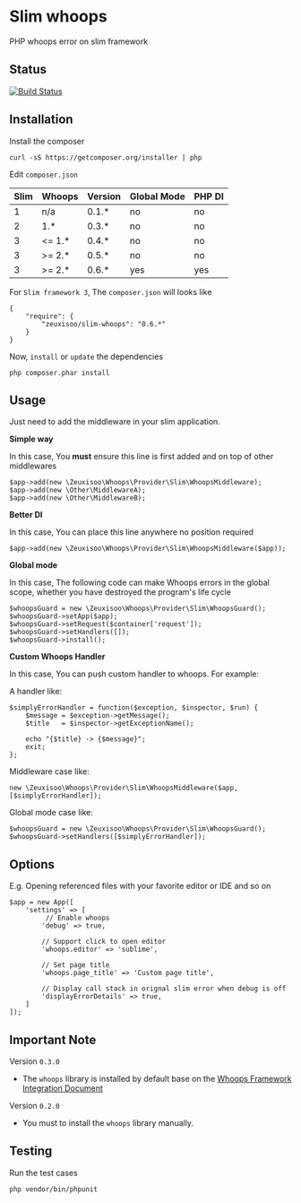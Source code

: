 # Slim whoops

PHP whoops error on slim framework

## Status

[![Build Status](https://travis-ci.org/zeuxisoo/php-slim-whoops.png?branch=master)](https://travis-ci.org/zeuxisoo/php-slim-whoops)

## Installation

Install the composer

    curl -sS https://getcomposer.org/installer | php

Edit `composer.json`

| Slim | Whoops    | Version | Global Mode | PHP DI |
| ---- | --------- | ------- | ----------- | ------ |
|   1  |  n/a      | 0.1.*   | no          | no     |
|   2  |  1.*      | 0.3.*   | no          | no     |
|   3  |  <= 1.*   | 0.4.*   | no          | no     |
|   3  |  >= 2.*   | 0.5.*   | no          | no     |
|   3  |  >= 2.*   | 0.6.*   | yes         | yes    |

For `Slim framework 3`, The `composer.json` will looks like

	{
		"require": {
			"zeuxisoo/slim-whoops": "0.6.*"
		}
	}

Now, `install` or `update` the dependencies

	php composer.phar install

## Usage

Just need to add the middleware in your slim application.

**Simple way**

In this case, You **must** ensure this line is first added and on top of other middlewares

	$app->add(new \Zeuxisoo\Whoops\Provider\Slim\WhoopsMiddleware);
	$app->add(new \Other\MiddlewareA);
	$app->add(new \Other\MiddlewareB);

**Better DI**

In this case, You can place this line anywhere no position required

	$app->add(new \Zeuxisoo\Whoops\Provider\Slim\WhoopsMiddleware($app));

**Global mode**

In this case, The following code can make Whoops errors in the global scope, whether you have destroyed the program's life cycle

	$whoopsGuard = new \Zeuxisoo\Whoops\Provider\Slim\WhoopsGuard();
	$whoopsGuard->setApp($app);
	$whoopsGuard->setRequest($container['request']);
	$whoopsGuard->setHandlers([]);
	$whoopsGuard->install();

**Custom Whoops Handler**

In this case, You can push custom handler to whoops. For example:

A handler like:

	$simplyErrorHandler = function($exception, $inspector, $run) {
	    $message = $exception->getMessage();
	    $title   = $inspector->getExceptionName();

	    echo "{$title} -> {$message}";
	    exit;
	};

Middleware case like:

	new \Zeuxisoo\Whoops\Provider\Slim\WhoopsMiddleware($app, [$simplyErrorHandler]);

Global mode case like:

	$whoopsGuard = new \Zeuxisoo\Whoops\Provider\Slim\WhoopsGuard();
	$whoopsGuard->setHandlers([$simplyErrorHandler]);

## Options

E.g. Opening referenced files with your favorite editor or IDE and so on

	$app = new App([
	    'settings' => [
	    	 // Enable whoops
	        'debug' => true,

	        // Support click to open editor
	        'whoops.editor' => 'sublime',

	        // Set page title
	        'whoops.page_title' => 'Custom page title',

	        // Display call stack in orignal slim error when debug is off
	        'displayErrorDetails' => true,
	    ]
	]);

## Important Note

Version `0.3.0`

- The `whoops` library is installed by default base on the [Whoops Framework Integration Document][1]

Version `0.2.0`

- You must to install the `whoops` library manually.

## Testing

Run the test cases

	php vendor/bin/phpunit




[1]: https://github.com/filp/whoops/blob/master/docs/Framework%20Integration.md#contributing-an-integration-with-a-framework	"Whoops Framework Integration Document"
